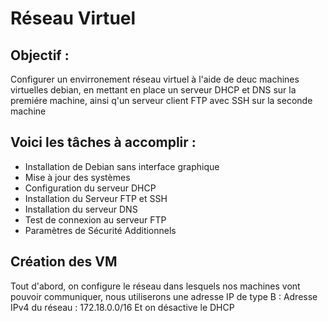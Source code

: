 # **Réseau Virtuel**
## Objectif : 
Configurer un envirronement réseau virtuel à l'aide de deuc machines virtuelles debian,
en mettant en place un serveur DHCP et DNS sur la premiére machine, ainsi q'un serveur client FTP
avec SSH sur la seconde machine 

## Voici les tâches à accomplir : 
- Installation de Debian sans interface graphique
- Mise à jour des systèmes
- Configuration du serveur DHCP
- Installation du Serveur FTP et SSH
- Installation du serveur DNS
- Test de connexion au serveur FTP
- Paramètres de Sécurité Additionnels

## Création des VM
Tout d'abord, on configure le réseau dans lesquels nos machines vont pouvoir communiquer,
nous utiliserons une adresse IP de type B : 
Adresse IPv4 du réseau : 172.18.0.0/16
Et on désactive le DHCP 
